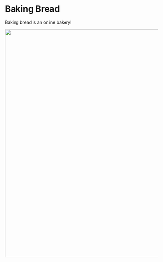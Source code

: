 # Baking Bread
Baking bread is an online bakery!

<image src=https://eugenv.ru/static/images/goodImage21.png width=750/>
